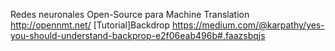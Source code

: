 Redes neuronales Open-Source para Machine Translation http://opennmt.net/
[Tutorial]Backdrop https://medium.com/@karpathy/yes-you-should-understand-backprop-e2f06eab496b#.faazsbqjs